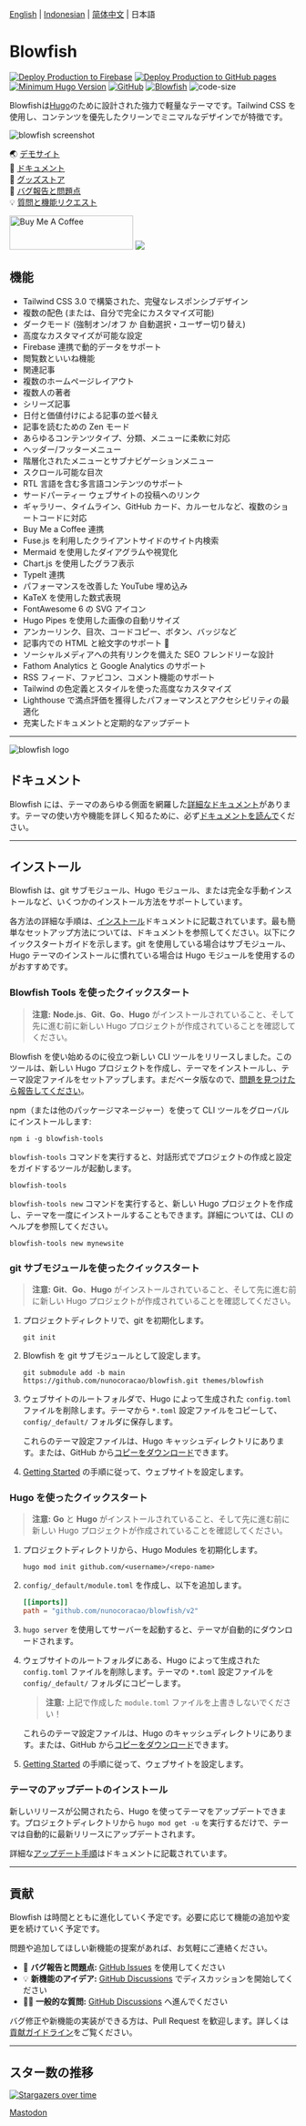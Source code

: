 [English](https://github.com/nunocoracao/blowfish/blob/main/README.md) | [Indonesian](https://github.com/nunocoracao/blowfish/blob/main/README.id.md) | [简体中文](https://github.com/nunocoracao/blowfish/blob/main/README.zh-cn.md) | 日本語
# Blowfish
[![Deploy Production to Firebase](https://github.com/nunocoracao/blowfish/actions/workflows/firebase-production.yml/badge.svg)](https://github.com/nunocoracao/blowfish/actions/workflows/firebase-production.yml)
[![Deploy Production to GitHub pages](https://github.com/nunocoracao/blowfish/actions/workflows/pages.yml/badge.svg)](https://github.com/nunocoracao/blowfish/actions/workflows/pages.yml)
[![Minimum Hugo Version](https://img.shields.io/static/v1?label=min-HUGO-version&message=0.147.0&color=blue&logo=hugo)](https://github.com/gohugoio/hugo/releases/tag/v0.147.0)
[![GitHub](https://img.shields.io/github/license/nunocoracao/blowfish)](https://github.com/nunocoracao/blowfish/blob/main/LICENSE)
[![Blowfish](https://img.shields.io/badge/Hugo--Themes-@Blowfish-blue)](https://themes.gohugo.io/themes/blowfish/)
![code-size](https://img.shields.io/github/languages/code-size/nunocoracao/blowfish)

Blowfishは[Hugo](https://gohugo.io)のために設計された強力で軽量なテーマです。Tailwind CSS を使用し、コンテンツを優先したクリーンでミニマルなデザインでが特徴です。

![blowfish screenshot](https://github.com/nunocoracao/blowfish/blob/main/images/screenshot.png?raw=true)


🌏 [デモサイト](https://blowfish.page/)  
📑 [ドキュメント](https://blowfish.page/docs/)  
💎 [グッズストア](http://tee.pub/lic/qwSlWVBL5zc)  
🐛 [バグ報告と問題点](https://github.com/nunocoracao/blowfish/issues)  
💡 [質問と機能リクエスト](https://github.com/nunocoracao/blowfish/discussions)



<a href="https://www.buymeacoffee.com/nunocoracao" target="_blank"><img src="https://cdn.buymeacoffee.com/buttons/v2/default-yellow.png" alt="Buy Me A Coffee" style="height: 60px !important;width: 217px !important;" ></a>
<a target="_blank" href="http://tee.pub/lic/qwSlWVBL5zc"><img class="nozoom" src="https://img.buymeacoffee.com/button-api/?text=Merch Store &emoji=💎&slug=nunocoracao&button_colour=5F7FFF&font_colour=ffffff&font_family=Lato&outline_colour=000000&coffee_colour=FFDD00" /></a>



## 機能

- Tailwind CSS 3.0 で構築された、完璧なレスポンシブデザイン
- 複数の配色 (または、自分で完全にカスタマイズ可能)
- ダークモード (強制オン/オフ か 自動選択・ユーザー切り替え)
- 高度なカスタマイズが可能な設定
- Firebase 連携で動的データをサポート
- 閲覧数といいね機能
- 関連記事
- 複数のホームページレイアウト
- 複数人の著者
- シリーズ記事
- 日付と価値付けによる記事の並べ替え
- 記事を読むための Zen モード
- あらゆるコンテンツタイプ、分類、メニューに柔軟に対応
- ヘッダー/フッターメニュー
- 階層化されたメニューとサブナビゲーションメニュー
- スクロール可能な目次
- RTL 言語を含む多言語コンテンツのサポート
- サードパーティー ウェブサイトの投稿へのリンク
- ギャラリー、タイムライン、GitHub カード、カルーセルなど、複数のショートコードに対応
- Buy Me a Coffee 連携
- Fuse.js を利用したクライアントサイドのサイト内検索
- Mermaid を使用したダイアグラムや視覚化
- Chart.js を使用したグラフ表示
- TypeIt 連携
- パフォーマンスを改善した YouTube 埋め込み
- KaTeX を使用した数式表現
- FontAwesome 6 の SVG アイコン
- Hugo Pipes を使用した画像の自動リサイズ
- アンカーリンク、目次、コードコピー、ボタン、バッジなど
- 記事内での HTML と絵文字のサポート 🎉
- ソーシャルメディアへの共有リンクを備えた SEO フレンドリーな設計
- Fathom Analytics と Google Analytics のサポート
- RSS フィード、ファビコン、コメント機能のサポート
- Tailwind の色定義とスタイルを使った高度なカスタマイズ
- Lighthouse で満点評価を獲得したパフォーマンスとアクセシビリティの最適化
- 充実したドキュメントと定期的なアップデート

---

![blowfish logo](https://github.com/nunocoracao/blowfish/blob/main/logo.png?raw=true)

## ドキュメント

Blowfish には、テーマのあらゆる側面を網羅した[詳細なドキュメント](https://blowfish.page/docs/)があります。テーマの使い方や機能を詳しく知るために、必ず[ドキュメントを読んで](https://blowfish.page/docs/)ください。

---

## インストール

Blowfish は、git サブモジュール、Hugo モジュール、または完全な手動インストールなど、いくつかのインストール方法をサポートしています。

各方法の詳細な手順は、[インストール](https://blowfish.page/docs/installation)ドキュメントに記載されています。最も簡単なセットアップ方法については、ドキュメントを参照してください。以下にクイックスタートガイドを示します。git を使用している場合はサブモジュール、Hugo テーマのインストールに慣れている場合は Hugo モジュールを使用するのがおすすめです。

### Blowfish Tools を使ったクイックスタート

> **注意:**  **Node.js**、**Git**、**Go**、**Hugo** がインストールされていること、そして先に進む前に新しい Hugo プロジェクトが作成されていることを確認してください。

Blowfish を使い始めるのに役立つ新しい CLI ツールをリリースしました。このツールは、新しい Hugo プロジェクトを作成し、テーマをインストールし、テーマ設定ファイルをセットアップします。まだベータ版なので、[問題を見つけたら報告してください](https://github.com/nunocoracao/blowfish-tools)。

npm（または他のパッケージマネージャー）を使って CLI ツールをグローバルにインストールします:
```shell
npm i -g blowfish-tools
```

`blowfish-tools` コマンドを実行すると、対話形式でプロジェクトの作成と設定をガイドするツールが起動します。
```shell
blowfish-tools
```

`blowfish-tools new` コマンドを実行すると、新しい Hugo プロジェクトを作成し、テーマを一度にインストールすることもできます。詳細については、CLI のヘルプを参照してください。
```shell
blowfish-tools new mynewsite
```

### git サブモジュールを使ったクイックスタート

> **注意:**  **Git**、**Go**、**Hugo** がインストールされていること、そして先に進む前に新しい Hugo プロジェクトが作成されていることを確認してください。

1. プロジェクトディレクトリで、git を初期化します。

   ```shell
   git init
   ```

2. Blowfish を git サブモジュールとして設定します。

   ```shell
   git submodule add -b main https://github.com/nunocoracao/blowfish.git themes/blowfish
   ```

3. ウェブサイトのルートフォルダで、Hugo によって生成された `config.toml` ファイルを削除します。テーマから `*.toml` 設定ファイルをコピーして、`config/_default/` フォルダに保存します。

   これらのテーマ設定ファイルは、Hugo キャッシュディレクトリにあります。または、GitHub から[コピーをダウンロード](https://github.com/nunocoracao/blowfish/releases/latest/download/config-default.zip)できます。

4. [Getting Started](https://blowfish.page/docs/getting-started/) の手順に従って、ウェブサイトを設定します。

### Hugo を使ったクイックスタート

> **注意:**  **Go** と **Hugo** がインストールされていること、そして先に進む前に新しい Hugo プロジェクトが作成されていることを確認してください。

1. プロジェクトディレクトリから、Hugo Modules を初期化します。

   ```shell
   hugo mod init github.com/<username>/<repo-name>
   ```

2. `config/_default/module.toml` を作成し、以下を追加します。

   ```toml
   [[imports]]
   path = "github.com/nunocoracao/blowfish/v2"
   ```

3. `hugo server` を使用してサーバーを起動すると、テーマが自動的にダウンロードされます。

4. ウェブサイトのルートフォルダにある、Hugo によって生成された `config.toml` ファイルを削除します。テーマの `*.toml` 設定ファイルを `config/_default/` フォルダにコピーします。

   > **注意:** 上記で作成した `module.toml` ファイルを上書きしないでください！

   これらのテーマ設定ファイルは、Hugo のキャッシュディレクトリにあります。または、GitHub から[コピーをダウンロード](https://github.com/nunocoracao/blowfish/releases/latest/download/config-default.zip)できます。

5. [Getting Started](https://blowfish.page/docs/getting-started/) の手順に従って、ウェブサイトを設定します。

### テーマのアップデートのインストール

新しいリリースが公開されたら、Hugo を使ってテーマをアップデートできます。プロジェクトディレクトリから `hugo mod get -u` を実行するだけで、テーマは自動的に最新リリースにアップデートされます。

詳細な[アップデート手順](https://blowfish.page/docs/installation/#installing-updates)はドキュメントに記載されています。

---

## 貢献

Blowfish は時間とともに進化していく予定です。必要に応じて機能の追加や変更を続けていく予定です。

問題や追加してほしい新機能の提案があれば、お気軽にご連絡ください。

- 🐛 **バグ報告と問題点:** [GitHub Issues](https://github.com/nunocoracao/blowfish/issues) を使用してください
- 💡 **新機能のアイデア:** [GitHub Discussions](https://github.com/nunocoracao/blowfish/discussions) でディスカッションを開始してください
- 🙋‍♀️ **一般的な質問:** [GitHub Discussions](https://github.com/nunocoracao/blowfish/discussions) へ進んでください

バグ修正や新機能の実装ができる方は、Pull Request を歓迎します。詳しくは[貢献ガイドライン](https://github.com/nunocoracao/blowfish/blob/main/CONTRIBUTING.md)をご覧ください。

---

## スター数の推移

[![Stargazers over time](https://starchart.cc/nunocoracao/blowfish.svg)](https://starchart.cc/nunocoracao/blowfish)

<a rel="me" href="https://masto.ai/@blowfish">Mastodon</a>
